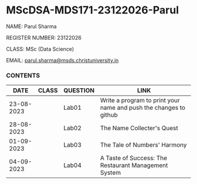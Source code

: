 # MScDSA-MDS171-23122026-Parul

NAME: Parul Sharma

REGISTER NUMBER: 23122026

CLASS: MSc (Data Science)

EMAIL: parul.sharma@msds.christuniversity.in

### **CONTENTS**

|DATE|CLASS|QUESTION|LINK|
|-----------------|-------------|---------------------------------------------|------------------|
|23-08-2023||Lab01|Write a program to print your name and push the changes to github|["Lab01"](Lab01.ipynb)
|28-08-2023||Lab02|The Name Collecter's Quest|["Lab02"](Lab02.ipynb)
|01-09-2023||Lab03|The Tale of Numbers' Harmony|["Lab03"](Lab03.ipynb)
|04-09-2023||Lab04|A Taste of Success: The Restaurant Management System|["Lab04"](Lab04.ipynb)
